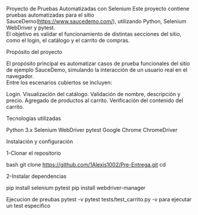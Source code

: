 Proyecto de Pruebas Automatizadas con Selenium
Este proyecto contiene pruebas automatizadas para el sitio SauceDemo(https://www.saucedemo.com/), utilizando Python, Selenium WebDriver y pytest.  
El objetivo es validar el funcionamiento de distintas secciones del sitio, como el login, el catálogo y el carrito de compras.

Propósito del proyecto

El propósito principal es automatizar casos de prueba funcionales del sitio de ejemplo SauceDemo, simulando la interacción de un usuario real en el navegador.  
Entre los escenarios cubiertos se incluyen:

Login.
Visualización del catálogo.
Validación de nombre, descripción y precio.
Agregado de productos al carrito.
Verificación del contenido del carrito.

Tecnologías utilizadas

Python 3.x
Selenium WebDriver
pytest
Google Chrome
ChromeDriver

Instalación y configuración

1-Clonar el repositorio

bash
git clone https://github.com/1Alexis1002/Pre-Entrega.git
cd <nombre del repositorio>

2-Instalar dependencias

pip install selenium pytest
pip install webdriver-manager

Ejecucion de preubas
pytest -v
pytest tests/test_carrito.py -v para ejecutar un test especifico